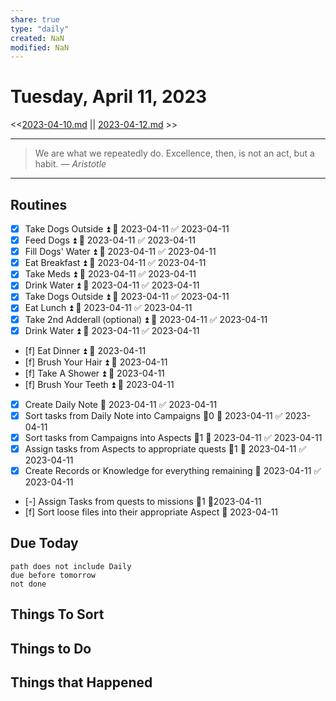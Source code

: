 ```yaml
---
share: true
type: "daily"
created: NaN 
modified: NaN
---
```

# Tuesday, April 11, 2023
<<[2023-04-10.md](./2023-04-10.md) || [2023-04-12.md](./2023-04-12.md) >>

---

> We are what we repeatedly do. Excellence, then, is not an act, but a habit.
> — <cite>Aristotle</cite>

---

## Routines
- [x] Take Dogs Outside ⏫ 📅 2023-04-11 ✅ 2023-04-11
- [x] Feed Dogs ⏫ 📅 2023-04-11 ✅ 2023-04-11
- [x] Fill Dogs' Water ⏫ 📅 2023-04-11 ✅ 2023-04-11
- [x] Eat Breakfast ⏫ 📅 2023-04-11 ✅ 2023-04-11
- [x] Take Meds ⏫ 📅 2023-04-11 ✅ 2023-04-11
- [x] Drink Water ⏫ 📅 2023-04-11 ✅ 2023-04-11
- [x] Take Dogs Outside ⏫ 📅 2023-04-11 ✅ 2023-04-11
- [x] Eat Lunch ⏫ 📅 2023-04-11 ✅ 2023-04-11
- [x] Take 2nd Adderall (optional) ⏫ 📅 2023-04-11 ✅ 2023-04-11
- [x] Drink Water ⏫ 📅 2023-04-11 ✅ 2023-04-11
- [f] Eat Dinner ⏫ 📅 2023-04-11
- [f] Brush Your Hair ⏫ 📅 2023-04-11
- [f] Take A Shower ⏫ 📅 2023-04-11
- [f] Brush Your Teeth ⏫ 📅 2023-04-11
- [x] Create Daily Note 📅 2023-04-11 ✅ 2023-04-11
- [x] Sort tasks from Daily Note into Campaigns 🥄0 📅 2023-04-11 ✅ 2023-04-11
- [x] Sort tasks from Campaigns into Aspects 🥄1 📅 2023-04-11 ✅ 2023-04-11
- [x] Assign tasks from Aspects to appropriate quests 🥄1 📅 2023-04-11 ✅ 2023-04-11
- [x] Create Records or Knowledge for everything remaining 📅 2023-04-11 ✅ 2023-04-11
- [-] Assign Tasks from quests to missions 🥄1 📆2023-04-11
- [f] Sort loose files into their appropriate Aspect 📅 2023-04-11

## Due Today
```tasks
path does not include Daily
due before tomorrow
not done
```
## Things To Sort



## Things to Do


## Things that Happened
